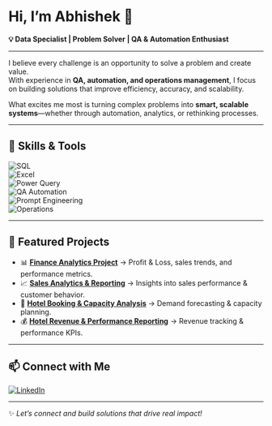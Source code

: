 # Hi, I’m Abhishek 👋  

**💡 Data Specialist | Problem Solver | QA & Automation Enthusiast**  

---

I believe every challenge is an opportunity to solve a problem and create value.  
With experience in **QA, automation, and operations management**, I focus on building solutions that improve efficiency, accuracy, and scalability.  

What excites me most is turning complex problems into **smart, scalable systems**—whether through automation, analytics, or rethinking processes.  

---

## 🚀 Skills & Tools  

![SQL](https://img.shields.io/badge/SQL-00758F?logo=database&logoColor=white)  
![Excel](https://img.shields.io/badge/Excel-217346?logo=microsoft-excel&logoColor=white)  
![Power Query](https://img.shields.io/badge/Power%20Query-005A9C?logo=microsoft&logoColor=white)  
![QA Automation](https://img.shields.io/badge/QA%20Automation-FF6F00?logo=testing-library&logoColor=white)  
![Prompt Engineering](https://img.shields.io/badge/Prompt%20Engineering-8A2BE2?logo=openai&logoColor=white)  
![Operations](https://img.shields.io/badge/Operations-2E8B57?logo=gear&logoColor=white)  

---

## 🌟 Featured Projects  

- 📊 [**Finance Analytics Project**](https://github.com/Abhishek-alp/Financial-Performance-Analysis) → Profit & Loss, sales trends, and performance metrics.  
- 📈 [**Sales Analytics & Reporting**](https://github.com/Abhishek-alp/Sales-Analytics-and-Reporting) → Insights into sales performance & customer behavior.  
- 🏨 [**Hotel Booking & Capacity Analysis**](https://github.com/Abhishek-alp/Hotel-Booking-and-Capacity-Analysis) → Demand forecasting & capacity planning.  
- 💰 [**Hotel Revenue & Performance Reporting**](https://github.com/Abhishek-alp/Hotel-Revenue-and-Performance-Reporting) → Revenue tracking & performance KPIs.  

---

## 📫 Connect with Me  

[![LinkedIn](https://img.shields.io/badge/LinkedIn-blue?logo=linkedin&logoColor=white)](https://www.linkedin.com/in/abhishekprajapati01/)  

---

✨ *Let’s connect and build solutions that drive real impact!*  
